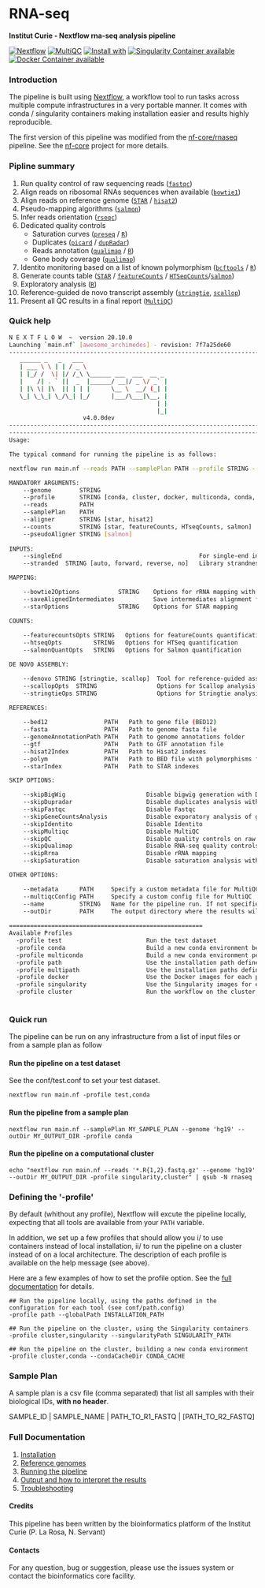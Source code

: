 # RNA-seq 

**Institut Curie - Nextflow rna-seq analysis pipeline**

[![Nextflow](https://img.shields.io/badge/nextflow-%E2%89%A50.32.0-brightgreen.svg)](https://www.nextflow.io/)
[![MultiQC](https://img.shields.io/badge/MultiQC-1.10-blue.svg)](https://multiqc.info/)
[![Install with](https://anaconda.org/anaconda/conda-build/badges/installer/conda.svg)](https://conda.anaconda.org/anaconda)
[![Singularity Container available](https://img.shields.io/badge/singularity-available-7E4C74.svg)](https://singularity.lbl.gov/)
[![Docker Container available](https://img.shields.io/badge/docker-available-003399.svg)](https://www.docker.com/)

### Introduction

The pipeline is built using [Nextflow](https://www.nextflow.io), a workflow tool to run tasks across multiple compute infrastructures in a very portable manner. 
It comes with conda / singularity containers making installation easier and results highly reproducible.

The first version of this pipeline was modified from the [nf-core/rnaseq](https://github.com/nf-core/rnaseq) pipeline. 
See the [nf-core](https://nf-co.re/) project for more details.

### Pipline summary

1. Run quality control of raw sequencing reads ([`fastqc`](https://www.bioinformatics.babraham.ac.uk/projects/fastqc/))
2. Align reads on ribosomal RNAs sequences when available ([`bowtie1`](http://bowtie-bio.sourceforge.net/index.shtml))
3. Align reads on reference genome ([`STAR`](https://github.com/alexdobin/STAR) / [`hisat2`](http://ccb.jhu.edu/software/hisat2/index.shtml))
4. Pseudo-mapping algorithms ([`salmon`](https://salmon.readthedocs.io/en/latest/salmon.html))
5. Infer reads orientation ([`rseqc`](http://rseqc.sourceforge.net/))
6. Dedicated quality controls
    - Saturation curves ([`preseq`](http://smithlabresearch.org/software/preseq/) / [`R`](https://www.r-project.org/))
    - Duplicates ([`picard`](https://broadinstitute.github.io/picard/) / [`dupRadar`](https://bioconductor.org/packages/release/bioc/html/dupRadar.html))
    - Reads annotation ([`qualimap`](http://qualimap.conesalab.org/) / [`R`](https://www.r-project.org/))
    - Gene body coverage ([`qualimap`](http://qualimap.conesalab.org/))
7. Identito monitoring based on a list of known polymorphism ([`bcftools`](http://samtools.github.io/bcftools/bcftools.html) / [`R`](https://www.r-project.org/))
8. Generate counts table ([`STAR`](https://github.com/alexdobin/STAR) / [`featureCounts`](http://bioinf.wehi.edu.au/featureCounts/) / [`HTSeqCounts`](https://htseq.readthedocs.io/en/release_0.11.1/count.html)/[`salmon`](https://salmon.readthedocs.io/en/latest/salmon.html))
9. Exploratory analysis ([`R`](https://www.r-project.org/))
10. Reference-guided de novo transcript assembly ([`stringtie`](https://ccb.jhu.edu/software/stringtie/), [`scallop`](https://github.com/Kingsford-Group/scallop))
11. Present all QC results in a final report ([`MultiQC`](http://multiqc.info/))

### Quick help

```bash
N E X T F L O W  ~  version 20.10.0
Launching `main.nf` [awesome_archimedes] - revision: 7f7a25de60
------------------------------------------------------------------------
   ______ _   _   ___ 
   | ___ \ \ | | / _ \
   | |_/ /  \| |/ /_\ \______ ___  ___  __ _ 
   |    /| . ` ||  _  |______/ __|/ _ \/ _` |
   | |\ \| |\  || | | |      \__ \  __/ (_| |
   \_| \_\_| \_/\_| |_/      |___/\___|\__, |
                                          | |
                                          |_|
                     v4.0.0dev
------------------------------------------------------------------------
------------------------------------------------------------------------
Usage:

The typical command for running the pipeline is as follows:

nextflow run main.nf --reads PATH --samplePlan PATH --profile STRING --genome STRING

MANDATORY ARGUMENTS:
	--genome        STRING                                                                            Name of the reference genome.
	--profile       STRING [conda, cluster, docker, multiconda, conda, path, multipath, singularity]  Configuration profile to use. Can use multiple (comma separated).
    --reads         PATH                                                                              Path to input data (must be surrounded with quotes)
    --samplePlan    PATH                                                                              Path to sample plan (csv format) with raw reads (if `--reads` is not specified)
    --aligner       STRING [star, hisat2]                                                             Tool for reads alignment
    --counts        STRING [star, featureCounts, HTseqCounts, salmon]                                 Tool to use to estimate the raw counts per gene
    --pseudoAligner STRING [salmon]                                                                   Tool for reads pseudo-alignment
		 
INPUTS:
	--singleEnd                                       For single-end input data
	--stranded  STRING [auto, forward, reverse, no]   Library strandness

MAPPING:

    --bowtie2Options           STRING    Options for rRNA mapping with bowtie2
    --saveAlignedIntermediates           Save intermediates alignment files
	--starOptions              STRING    Options for STAR mapping

COUNTS:
	
	--featurecountsOpts STRING   Options for featureCounts quantification
	--htseqOpts         STRING   Options for HTSeq quantification
	--salmonQuantOpts   STRING   Options for Salmon quantification

DE NOVO ASSEMBLY:

    --denovo STRING [stringtie, scallop]  Tool for reference-guided assembly of RNA transcripts
    --scallopOpts  STRING                 Options for Scallop analysis
    --stringtieOps STRING                 Options for Stringtie analysis
		
REFERENCES:

    --bed12                PATH   Path to gene file (BED12)
	--fasta                PATH   Path to genome fasta file
	--genomeAnnotationPath PATH   Path to genome annotations folder
	--gtf                  PATH   Path to GTF annotation file
	--hisat2Index          PATH   Path to Hisat2 indexes
	--polym                PATH   Path to BED file with polymorphisms for identito monitoring
	--starIndex            PATH   Path to STAR indexes

SKIP OPTIONS:

	--skipBigWig                       Disable bigwig generation with Deeptools
	--skipDupradar                     Disable duplicates analysis with DupRadar
	--skipFastqc                       Disable Fastqc
	--skipGeneCountsAnalysis           Disable exporatory analysis of genes count
	--skipIdentito                     Disable Identito
	--skipMultiqc                      Disable MultiQC
	--skipQC                           Disable quality controls on raw and aligned reads [fastqc, qualimap, preseq]
	--skipQualimap                     Disable RNA-seq quality controls with Qualimap
	--skipRrna                         Disable rRNA mapping
	--skipSaturation                   Disable saturation analysis with Preseq

OTHER OPTIONS:

    --metadata      PATH     Specify a custom metadata file for MultiQC
	--multiqcConfig PATH     Specify a custom config file for MultiQC
	--name          STRING   Name for the pipeline run. If not specified, Nextflow will automatically generate a random mnemonic
	--outDir        PATH     The output directory where the results will be saved
	
=======================================================
Available Profiles
  -profile test                        Run the test dataset
  -profile conda                       Build a new conda environment before running the pipeline. Use `--condaCacheDir` to define the conda cache path
  -profile multiconda                  Build a new conda environment per process before running the pipeline. Use `--condaCacheDir` to define the conda cache path
  -profile path                        Use the installation path defined for all tools. Use `--globalPath` to define the insallation path
  -profile multipath                   Use the installation paths defined for each tool. Use `--globalPath` to define the insallation path
  -profile docker                      Use the Docker images for each process
  -profile singularity                 Use the Singularity images for each process. Use `--singularityPath` to define the insallation path
  -profile cluster                     Run the workflow on the cluster, instead of locally
						  
```

### Quick run

The pipeline can be run on any infrastructure from a list of input files or from a sample plan as follow

#### Run the pipeline on a test dataset
See the conf/test.conf to set your test dataset.

```
nextflow run main.nf -profile test,conda
```

#### Run the pipeline from a sample plan

```
nextflow run main.nf --samplePlan MY_SAMPLE_PLAN --genome 'hg19' --outDir MY_OUTPUT_DIR -profile conda
```

#### Run the pipeline on a computational cluster

```
echo "nextflow run main.nf --reads '*.R{1,2}.fastq.gz' --genome 'hg19' --outDir MY_OUTPUT_DIR -profile singularity,cluster" | qsub -N rnaseq
```

### Defining the '-profile'

By default (whithout any profile), Nextflow will excute the pipeline locally, expecting that all tools are available from your `PATH` variable.

In addition, we set up a few profiles that should allow you i/ to use containers instead of local installation, ii/ to run the pipeline on a cluster instead of on a local architecture.
The description of each profile is available on the help message (see above).

Here are a few examples of how to set the profile option. See the [full documentation](docs/profiles.md) for details.

```
## Run the pipeline locally, using the paths defined in the configuration for each tool (see conf/path.config)
-profile path --globalPath INSTALLATION_PATH 

## Run the pipeline on the cluster, using the Singularity containers
-profile cluster,singularity --singularityPath SINGULARITY_PATH 

## Run the pipeline on the cluster, building a new conda environment
-profile cluster,conda --condaCacheDir CONDA_CACHE 
```

### Sample Plan

A sample plan is a csv file (comma separated) that list all samples with their biological IDs, **with no header**.


SAMPLE_ID | SAMPLE_NAME | PATH_TO_R1_FASTQ | [PATH_TO_R2_FASTQ]

### Full Documentation

1. [Installation](docs/installation.md)
2. [Reference genomes](docs/referenceGenomes.md)
3. [Running the pipeline](docs/usage.md)
4. [Output and how to interpret the results](docs/output.md)
5. [Troubleshooting](docs/troubleshooting.md)

#### Credits

This pipeline has been written by the bioinformatics platform of the Institut Curie (P. La Rosa, N. Servant)

#### Contacts

For any question, bug or suggestion, please use the issues system or contact the bioinformatics core facility.
